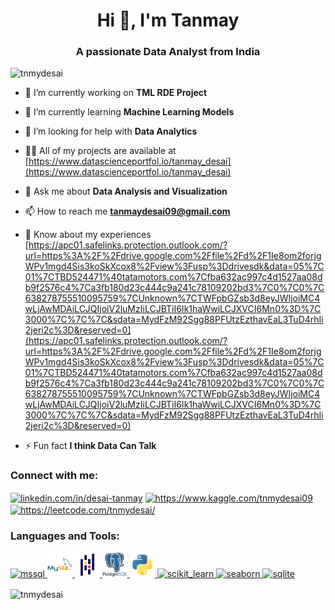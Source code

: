 <h1 align="center">Hi 👋, I'm Tanmay</h1>
<h3 align="center">A passionate Data Analyst from India</h3>

<p align="left"> <img src="https://komarev.com/ghpvc/?username=tnmydesai&label=Profile%20views&color=0e75b6&style=flat" alt="tnmydesai" /> </p>

- 🔭 I’m currently working on **TML RDE Project**

- 🌱 I’m currently learning **Machine Learning Models**

- 🤝 I’m looking for help with **Data Analytics**

- 👨‍💻 All of my projects are available at [https://www.datascienceportfol.io/tanmay_desai](https://www.datascienceportfol.io/tanmay_desai)

- 💬 Ask me about **Data Analysis and Visualization**

- 📫 How to reach me **tanmaydesai09@gmail.com**

- 📄 Know about my experiences [https://apc01.safelinks.protection.outlook.com/?url=https%3A%2F%2Fdrive.google.com%2Ffile%2Fd%2F1Ie8om2forjgWPv1mgd4Sis3koSkXcox8%2Fview%3Fusp%3Ddrivesdk&data=05%7C01%7CTBD524471%40tatamotors.com%7Cfba632ac997c4d1527aa08db9f2576c4%7Ca3fb180d23c444c9a241c78109202bd3%7C0%7C0%7C638278755510095759%7CUnknown%7CTWFpbGZsb3d8eyJWIjoiMC4wLjAwMDAiLCJQIjoiV2luMzIiLCJBTiI6Ik1haWwiLCJXVCI6Mn0%3D%7C3000%7C%7C%7C&sdata=MydFzM92Sgg88PFUtzEzthavEaL3TuD4rhIi2jeri2c%3D&reserved=0](https://apc01.safelinks.protection.outlook.com/?url=https%3A%2F%2Fdrive.google.com%2Ffile%2Fd%2F1Ie8om2forjgWPv1mgd4Sis3koSkXcox8%2Fview%3Fusp%3Ddrivesdk&data=05%7C01%7CTBD524471%40tatamotors.com%7Cfba632ac997c4d1527aa08db9f2576c4%7Ca3fb180d23c444c9a241c78109202bd3%7C0%7C0%7C638278755510095759%7CUnknown%7CTWFpbGZsb3d8eyJWIjoiMC4wLjAwMDAiLCJQIjoiV2luMzIiLCJBTiI6Ik1haWwiLCJXVCI6Mn0%3D%7C3000%7C%7C%7C&sdata=MydFzM92Sgg88PFUtzEzthavEaL3TuD4rhIi2jeri2c%3D&reserved=0)

- ⚡ Fun fact **I think Data Can Talk**

<h3 align="left">Connect with me:</h3>
<p align="left">
<a href="https://linkedin.com/in/linkedin.com/in/desai-tanmay" target="blank"><img align="center" src="https://raw.githubusercontent.com/rahuldkjain/github-profile-readme-generator/master/src/images/icons/Social/linked-in-alt.svg" alt="linkedin.com/in/desai-tanmay" height="30" width="40" /></a>
<a href="https://kaggle.com/https://www.kaggle.com/tnmydesai09" target="blank"><img align="center" src="https://raw.githubusercontent.com/rahuldkjain/github-profile-readme-generator/master/src/images/icons/Social/kaggle.svg" alt="https://www.kaggle.com/tnmydesai09" height="30" width="40" /></a>
<a href="https://www.leetcode.com/https://leetcode.com/tnmydesai/" target="blank"><img align="center" src="https://raw.githubusercontent.com/rahuldkjain/github-profile-readme-generator/master/src/images/icons/Social/leet-code.svg" alt="https://leetcode.com/tnmydesai/" height="30" width="40" /></a>
</p>

<h3 align="left">Languages and Tools:</h3>
<p align="left"> <a href="https://www.microsoft.com/en-us/sql-server" target="_blank" rel="noreferrer"> <img src="https://www.svgrepo.com/show/303229/microsoft-sql-server-logo.svg" alt="mssql" width="40" height="40"/> </a> <a href="https://www.mysql.com/" target="_blank" rel="noreferrer"> <img src="https://raw.githubusercontent.com/devicons/devicon/master/icons/mysql/mysql-original-wordmark.svg" alt="mysql" width="40" height="40"/> </a> <a href="https://pandas.pydata.org/" target="_blank" rel="noreferrer"> <img src="https://raw.githubusercontent.com/devicons/devicon/2ae2a900d2f041da66e950e4d48052658d850630/icons/pandas/pandas-original.svg" alt="pandas" width="40" height="40"/> </a> <a href="https://www.postgresql.org" target="_blank" rel="noreferrer"> <img src="https://raw.githubusercontent.com/devicons/devicon/master/icons/postgresql/postgresql-original-wordmark.svg" alt="postgresql" width="40" height="40"/> </a> <a href="https://www.python.org" target="_blank" rel="noreferrer"> <img src="https://raw.githubusercontent.com/devicons/devicon/master/icons/python/python-original.svg" alt="python" width="40" height="40"/> </a> <a href="https://scikit-learn.org/" target="_blank" rel="noreferrer"> <img src="https://upload.wikimedia.org/wikipedia/commons/0/05/Scikit_learn_logo_small.svg" alt="scikit_learn" width="40" height="40"/> </a> <a href="https://seaborn.pydata.org/" target="_blank" rel="noreferrer"> <img src="https://seaborn.pydata.org/_images/logo-mark-lightbg.svg" alt="seaborn" width="40" height="40"/> </a> <a href="https://www.sqlite.org/" target="_blank" rel="noreferrer"> <img src="https://www.vectorlogo.zone/logos/sqlite/sqlite-icon.svg" alt="sqlite" width="40" height="40"/> </a> </p>

<p><img align="center" src="https://github-readme-stats.vercel.app/api/top-langs?username=tnmydesai&show_icons=true&locale=en&layout=compact" alt="tnmydesai" /></p>
